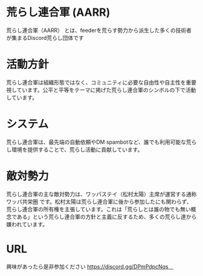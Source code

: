 # 荒らし連合軍 (AARR)

荒らし連合軍（AARR） とは、feederを荒らす勢力から派生した多くの技術者が集まるDiscord荒らし団体です

# 活動方針
荒らし連合軍は組織形態ではなく、コミュニティに必要な自由性や自主性を重要視しています。公平と平等をテーマに掲げた荒らし連合軍のシンボルの下で活動しています。

# システム
荒らし連合軍は、最先端の自動依頼やDM spambotなど、誰でも利用可能な荒らし環境を提供することで、荒らし活動に貢献しています。

# 敵対勢力
荒らし連合軍の主な敵対勢力は、ワッパステイ（松村太陽）主席が運営する通称 ワッパ共栄圏 です。松村太陽は荒らし連合軍に後から参加したにも関わらず、荒らし連合軍の所有権を主張しています。これは「荒らしとは誰の物でも無い概念である」という荒らし連合軍の方針と主義に反するため、多くの荒らし達から嫌われています。

# URL
興味があったら是非参加ください
https://discord.gg/DPmPdpcNqs　
